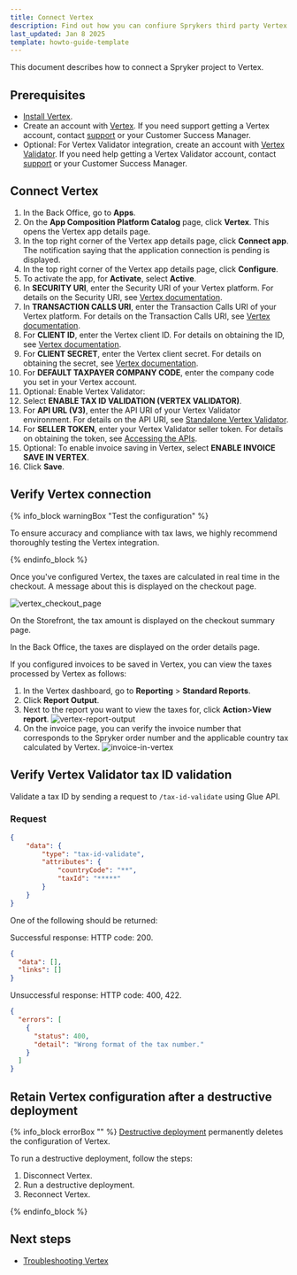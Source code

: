 ```yaml
---
title: Connect Vertex
description: Find out how you can confiure Sprykers third party Vertex in to your Spryker Based project.
last_updated: Jan 8 2025
template: howto-guide-template
---
```


This document describes how to connect a Spryker project to Vertex.

## Prerequisites

- [Install Vertex](/docs/pbc/all/tax-management/{{page.version}}/base-shop/third-party-integrations/vertex/install-vertex/install-vertex.html).
- Create an account with [Vertex](https://www.vertexinc.com/). If you need support getting a Vertex account, contact [support](https://support.spryker.com/) or your Customer Success Manager.
- Optional: For Vertex Validator integration, create an account with [Vertex Validator](https://www.vertexinc.com/). If you need help getting a Vertex Validator account, contact [support](https://support.spryker.com/) or your Customer Success Manager.

## Connect Vertex

1. In the Back Office, go to **Apps**.
2. On the **App Composition Platform Catalog** page, click **Vertex**.
  This opens the Vertex app details page.
3. In the top right corner of the Vertex app details page, click **Connect app**.
  The notification saying that the application connection is pending is displayed.
4. In the top right corner of the Vertex app details page, click **Configure**.
5. To activate the app, for **Activate**, select **Active**.
6. In **SECURITY URI**, enter the Security URI of your Vertex platform. For details on the Security URI, see [Vertex documentation](https://tax-calc-api.vertexcloud.com/resources/index.html).
7. In **TRANSACTION CALLS URI**, enter the Transaction Calls URI of your Vertex platform. For details on the Transaction Calls URI, see [Vertex documentation](https://tax-calc-api.vertexcloud.com/resources/index.html).
8. For **CLIENT ID**, enter the Vertex client ID. For details on obtaining the ID, see [Vertex documentation](https://tax-calc-api.vertexcloud.com/resources/index.html).
9. For **CLIENT SECRET**, enter the Vertex client secret. For details on obtaining the secret, see [Vertex documentation](https://tax-calc-api.vertexcloud.com/resources/index.html).
10. For **DEFAULT TAXPAYER COMPANY CODE**, enter the company code you set in your Vertex account.
11. Optional: Enable Vertex Validator:
  1. Select **ENABLE TAX ID VALIDATION (VERTEX VALIDATOR)**.
  2. For **API URL (V3)**, enter the API URI of your Vertex Validator environment. For details on the API URI, see [Standalone Vertex Validator](https://developer.vertexinc.com/vertex-marketplaces/docs/standalone#useful-links).
  3. For **SELLER TOKEN**, enter your Vertex Validator seller token. For details on obtaining the token, see [Accessing the APIs](https://developer.vertexinc.com/vertex-marketplaces/docs/getting-started-1).
12. Optional: To enable invoice saving in Vertex, select **ENABLE INVOICE SAVE IN VERTEX**.
13. Click **Save**.

## Verify Vertex connection

{% info_block warningBox "Test the configuration" %}

To ensure accuracy and compliance with tax laws, we highly recommend thoroughly testing the Vertex integration.

{% endinfo_block %}

Once you've configured Vertex, the taxes are calculated in real time in the checkout. A message about this is displayed on the checkout page.

![vertex_checkout_page](https://spryker.s3.eu-central-1.amazonaws.com/docs/pbc/all/tax-management/vertex/configure-vertex/vertex_checkout_page.png)

On the Storefront, the tax amount is displayed on the checkout summary page.

In the Back Office, the taxes are displayed on the order details page.

If you configured invoices to be saved in Vertex, you can view the taxes processed by Vertex as follows:

1. In the Vertex dashboard, go to **Reporting** > **Standard Reports**.
2. Click **Report Output**.
3. Next to the report you want to view the taxes for, click **Action**>**View report**.
![vertex-report-output](https://spryker.s3.eu-central-1.amazonaws.com/docs/pbc/all/tax-management/vertex/configure-vertex/vertex-report-output.png)
4. On the invoice page, you can verify the invoice number that corresponds to the Spryker order number and the applicable country tax calculated by Vertex.
![invoice-in-vertex](https://spryker.s3.eu-central-1.amazonaws.com/docs/pbc/all/tax-management/vertex/configure-vertex/invoice-in-vertex.png)


## Verify Vertex Validator tax ID validation

Validate a tax ID by sending a request to `/tax-id-validate` using Glue API.

### Request

```json
{
    "data": {
        "type": "tax-id-validate",
        "attributes": {
            "countryCode": "**",
            "taxId": "*****"
        }
    }
}
```

One of the following should be returned:

Successful response: HTTP code: 200.

```json
{
  "data": [],
  "links": []
}
```

Unsuccessful response: HTTP code: 400, 422.

```json
{
  "errors": [
    {
      "status": 400,
      "detail": "Wrong format of the tax number."
    }
  ]
}
```

## Retain Vertex configuration after a destructive deployment

{% info_block errorBox "" %}
[Destructive deployment](https://spryker.com/docs/dg/dev/acp/retaining-acp-apps-when-running-destructive-deployments.html) permanently deletes the configuration of Vertex.

To run a destructive deployment, follow the steps:
1. Disconnect Vertex.
2. Run a destructive deployment.
3. Reconnect Vertex.

{% endinfo_block %}

## Next steps

- [Troubleshooting Vertex](/docs/pbc/all/tax-management/{{page.version}}/base-shop/third-party-integrations/vertex/troubleshooting-vertex.html)
